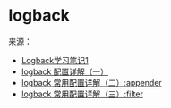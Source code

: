 # logback

来源：

- [Logback学习笔记1](http://www.cnblogs.com/luowei010101/archive/2012/01/04/2312438.html)
- [logback 配置详解（一）](http://blog.csdn.net/haidage/article/details/6794509)
- [logback 常用配置详解（二）:appender](http://blog.csdn.net/haidage/article/details/6794529)
- [logback 常用配置详解（三）:filter](http://blog.csdn.net/haidage/article/details/6794540)